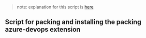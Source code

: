 > note: explanation for this script is [here](https://gist.github.com/Avi98/c8c34637b1733fba86e731745b12f47b)

## Script for packing and installing the packing azure-devops extension
